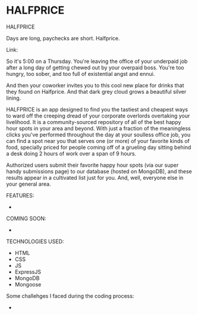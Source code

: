 # HALFPRICE

HALFPRICE

Days are long, paychecks are short. Halfprice.

Link:

So it's 5:00 on a Thursday. You're leaving the office of your underpaid job after a long day of getting chewed out by your overpaid boss. You're too hungry, too sober, and too full of existential angst and ennui.

And then your coworker invites you to this cool new place for drinks that they found on Halfprice. And that dark grey cloud grows a beautiful silver lining.

HALFPRICE is an app designed to find you the tastiest and cheapest ways to ward off the creeping dread of your corporate overlords overtaking your livelihood. It is a community-sourced repository of all of the best happy hour spots in your area and beyond. With just a fraction of the meaningless clicks you've performed throughout the day at your soulless office job, you can find a spot near you that serves one (or more) of your favorite kinds of food, specially priced for people coming off of a grueling day sitting behind a desk doing 2 hours of work over a span of 9 hours.

Authorized users submit their favorite happy hour spots (via our super handy submissions page) to our database (hosted on MongoDB), and these results appear in a cultivated list just for you. And, well, everyone else in your general area.

FEATURES:

* 

COMING SOON:

* 

TECHNOLOGIES USED:

* HTML
* CSS
* JS
* ExpressJS
* MongoDB
* Mongoose

Some challehges I faced during the coding process:

* 
